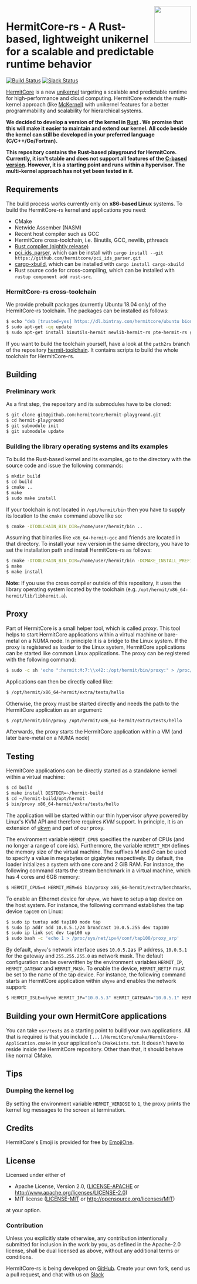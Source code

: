<img width="100" align="right" src="img/hermitcore_logo.png" />


# HermitCore-rs - A Rust-based, lightweight unikernel for a scalable and predictable runtime behavior

[![Build Status](https://travis-ci.org/hermitcore/hermit-playground.svg?branch=master)](https://travis-ci.org/hermitcore/hermit-playground)
[![Slack Status](https://radiant-ridge-95061.herokuapp.com/badge.svg)](https://radiant-ridge-95061.herokuapp.com)

[HermitCore]( http://www.hermitcore.org ) is a new
[unikernel](http://unikernel.org) targeting a scalable and predictable runtime
for high-performance and cloud computing. HermitCore extends the multi-kernel
approach (like
[McKernel](https://www-sys-aics.riken.jp/ResearchTopics/os/mckernel/)) with
unikernel features for a better programmability and scalability for hierarchical
systems.

__We decided to develop a version of the kernel in [Rust](https://www.rust-lang.org) .
We promise that this will make it easier to maintain and extend our kernel.
All code beside the kernel can still be developed in your preferred language (C/C++/Go/Fortran).__

__This repository contains the Rust-based playground for HermitCore.
Currently, it isn't stable and does not support all features of the [C-based version](https://github.com/hermitcore/libhermit).
However, it is a starting point and runs within a hypervisor.
The multi-kernel approach has not yet been tested in it.__

## Requirements

The build process works currently only on **x86-based Linux** systems. To build
the HermitCore-rs kernel and applications you need:

 * CMake
 * Netwide Assember (NASM)
 * Recent host compiler such as GCC
 * HermitCore cross-toolchain, i.e. Binutils, GCC, newlib, pthreads
 * [Rust compiler (nightly release)](https://www.rust-lang.org/en-US/install.html)
 * [pci_ids_parser](https://github.com/hermitcore/pci_ids_parser), which can be install with `cargo install --git https://github.com/hermitcore/pci_ids_parser.git`
 * [cargo-xbuild](https://github.com/rust-osdev/cargo-xbuild), which can be installed with `cargo install cargo-xbuild`
 * Rust source code for cross-compiling, which can be installed with `rustup component add rust-src`.

### HermitCore-rs cross-toolchain

We provide prebuilt packages (currently Ubuntu 18.04 only) of the HermitCore-rs
toolchain. The packages can be installed as follows:

```bash
$ echo "deb [trusted=yes] https://dl.bintray.com/hermitcore/ubuntu bionic main" | sudo tee -a /etc/apt/sources.list
$ sudo apt-get -qq update
$ sudo apt-get install binutils-hermit newlib-hermit-rs pte-hermit-rs gcc-hermit-rs libomp-hermit-rs
```

If you want to build the toolchain yourself, have a look at the `path2rs` branch of the repository
[hermit-toolchain](https://github.com/hermitcore/hermit-toolchain).
It contains scripts to build the whole toolchain for HermitCore-rs.

## Building

### Preliminary work

As a first step, the repository and its submodules have to be cloned:

```bash
$ git clone git@github.com:hermitcore/hermit-playground.git
$ cd hermit-playground
$ git submodule init
$ git submodule update
```

### Building the library operating systems and its examples

To build the Rust-based kernel and its examples, go to the directory with the source code
and issue the following commands:

```bash
$ mkdir build
$ cd build
$ cmake ..
$ make
$ sudo make install
```

If your toolchain is not located in `/opt/hermit/bin` then you have to supply
its location to the `cmake` command above like so:

```bash
$ cmake -DTOOLCHAIN_BIN_DIR=/home/user/hermit/bin ..
```

Assuming that binaries like `x86_64-hermit-gcc` and friends are located in that
directory.
To install your new version in the same directory, you have to set the installation path and install HermitCore-rs as follows:

```bash
$ cmake -DTOOLCHAIN_BIN_DIR=/home/user/hermit/bin -DCMAKE_INSTALL_PREFIX=/home/user/hermit ..
$ make
$ make install
```

**Note:** If you use the cross compiler outside of this repository, it uses the library operating system located
by the toolchain (e.g. `/opt/hermit/x86_64-hermit/lib/libhermit.a`).

## Proxy

Part of HermitCore is a small helper tool, which is called *proxy*.
This tool helps to start HermitCore applications within a virtual machine or bare-metal on a NUMA node.
In principle it is a bridge to the Linux system.
If the proxy is registered as loader to the Linux system, HermitCore applications can be started like common Linux applications.
The proxy can be registered with the following command:

```bash
$ sudo -c sh 'echo ":hermit:M:7:\\x42::/opt/hermit/bin/proxy:" > /proc/sys/fs/binfmt_misc/register'
```

Applications can then be directly called like:
```bash
$ /opt/hermit/x86_64-hermit/extra/tests/hello
```

Otherwise, the proxy must be started directly and needs the path to the HermitCore application as an argument:
```bash
$ /opt/hermit/bin/proxy /opt/hermit/x86_64-hermit/extra/tests/hello
```

Afterwards, the proxy starts the HermitCore application within a VM (and later bare-metal on a NUMA node)

## Testing

HermitCore applications can be directly started as a standalone kernel within a
virtual machine:

```bash
$ cd build
$ make install DESTDIR=~/hermit-build
$ cd ~/hermit-build/opt/hermit
$ bin/proxy x86_64-hermit/extra/tests/hello
```

The application will be started within our thin
hypervisor _uhyve_ powered by Linux's KVM API and therefore requires *KVM* support.
In principle, it is an extension of [ukvm](https://www.usenix.org/sites/default/files/conference/protected-files/hotcloud16_slides_williams.pdf) and part of our proxy.

The environment variable `HERMIT_CPUS` specifies the number of
CPUs (and no longer a range of core ids). Furthermore, the variable `HERMIT_MEM`
defines the memory size of the virtual machine. The suffixes *M* and *G* can be
used to specify a value in megabytes or gigabytes respectively. By default, the
loader initializes a system with one core and 2 GiB RAM.
For instance, the following command starts the stream benchmark in a virtual machine, which
has 4 cores and 6GB memory:

```bash
$ HERMIT_CPUS=4 HERMIT_MEM=6G bin/proxy x86_64-hermit/extra/benchmarks/stream
```

To enable an Ethernet device for `uhyve`, we have to setup a tap device on the
host system. For instance, the following command establishes the tap device
`tap100` on Linux:

```bash
$ sudo ip tuntap add tap100 mode tap
$ sudo ip addr add 10.0.5.1/24 broadcast 10.0.5.255 dev tap100
$ sudo ip link set dev tap100 up
$ sudo bash -c 'echo 1 > /proc/sys/net/ipv4/conf/tap100/proxy_arp'
```

By default, `uhyve`'s network interface uses `10.0.5.2`as IP address, `10.0.5.1`
for the gateway and `255.255.255.0` as network mask.
The default configuration can be overwritten by the environment variables
`HERMIT_IP`, `HERMIT_GATEWAY` and `HERMIT_MASk`.
To enable the device, `HERMIT_NETIF` must be set to the name of the tap device.
For instance, the following command starts an HermitCore application within `uhyve`
and enables the network support:

```bash
$ HERMIT_ISLE=uhyve HERMIT_IP="10.0.5.3" HERMIT_GATEWAY="10.0.5.1" HERMIT_MASK="255.255.255.0" HERMIT_NETIF=tap100 bin/proxy x86_64-hermit/extra/tests/hello
```

## Building your own HermitCore applications

You can take `usr/tests` as a starting point to build your own applications. All
that is required is that you include
`[...]/HermitCore/cmake/HermitCore-Application.cmake` in your application's
`CMakeLists.txt`. It doesn't have to reside inside the HermitCore repository.
Other than that, it should behave like normal CMake.

## Tips

### Dumping the kernel log

By setting the environment variable `HERMIT_VERBOSE` to `1`, the proxy prints
the kernel log messages to the screen at termination.

## Credits

HermitCore's Emoji is provided for free by [EmojiOne](https://www.gfxmag.com/crab-emoji-vector-icon/).

## License

Licensed under either of

 * Apache License, Version 2.0, ([LICENSE-APACHE](LICENSE-APACHE) or http://www.apache.org/licenses/LICENSE-2.0)
 * MIT license ([LICENSE-MIT](LICENSE-MIT) or http://opensource.org/licenses/MIT)

at your option.

### Contribution

Unless you explicitly state otherwise, any contribution intentionally submitted for inclusion in the work by you, as defined in the Apache-2.0 license, shall be dual licensed as above, without any additional terms or conditions.

HermitCore-rs is being developed on [GitHub](https://github.com/hermitcore/hermit-playground	).
Create your own fork, send us a pull request, and chat with us on [Slack](https://radiant-ridge-95061.herokuapp.com)

